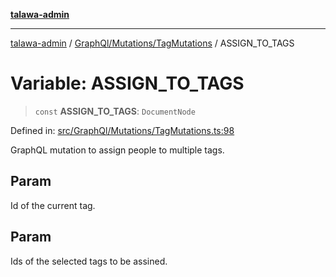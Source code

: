 [**talawa-admin**](../../../../README.md)

***

[talawa-admin](../../../../README.md) / [GraphQl/Mutations/TagMutations](../README.md) / ASSIGN\_TO\_TAGS

# Variable: ASSIGN\_TO\_TAGS

> `const` **ASSIGN\_TO\_TAGS**: `DocumentNode`

Defined in: [src/GraphQl/Mutations/TagMutations.ts:98](https://github.com/gautam-divyanshu/talawa-admin/blob/9fef64ff9fb30eb3195cc9100606d8b7a89bca79/src/GraphQl/Mutations/TagMutations.ts#L98)

GraphQL mutation to assign people to multiple tags.

## Param

Id of the current tag.

## Param

Ids of the selected tags to be assined.
